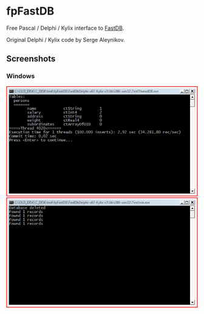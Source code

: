 # fpFastDB

Free Pascal / Delphi / Kylix interface to [FastDB](http://www.garret.ru/fastdb.html).

Original Delphi / Kylix code by Serge Aleynikov.

## Screenshots

### Windows

<img src="https://github.com/JulStrat/fpFastDB/blob/master/TestThreadDB.JPG">

<img src="https://github.com/JulStrat/fpFastDB/blob/master/TestJoin.JPG">
